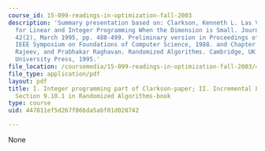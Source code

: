 ```yaml
---
course_id: 15-099-readings-in-optimization-fall-2003
description: 'Summary presentation based on: Clarkson, Kenneth L. Las Vegas Algorithms
  for Linear and Integer Programming When the Dimension is Small. Journal of the ACM
  42(2), March 1995, pp. 488-499. Preliminary version in Proceedings of the 29th Annual
  IEEE Symposium on Foundations of Computer Science, 1988. and Chapter 9 of: Motwani,
  Rajeev, and Prabhakar Raghavan. Randomized Algorithms. Cambridge, UK: Cambridge
  University Press, 1995.'
file_location: /coursemedia/15-099-readings-in-optimization-fall-2003/447811ef5d267f866da5abf01d028742_ses3_book.pdf
file_type: application/pdf
layout: pdf
title: I. Integer programming part of Clarkson-paper; II. Incremental Linear Programming,
  Section 9.10.1 in Randomized Algorithms-book
type: course
uid: 447811ef5d267f866da5abf01d028742

---
```

None